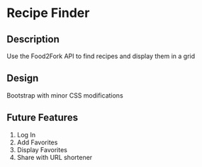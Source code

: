 # Recipe Finder

## Description

Use the Food2Fork API to find recipes and display them in a grid

## Design

Bootstrap with minor CSS modifications

## Future Features

 1. Log In 
 2. Add Favorites
 3. Display Favorites
 4. Share with URL shortener
